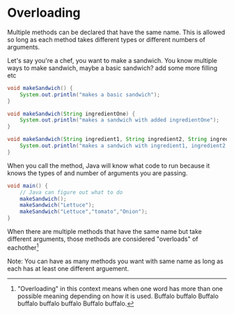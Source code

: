 # Overloading

Multiple methods can be declared that have the same name.
This is allowed so long as each method takes different types
or different numbers of arguments.

Let's say you're a chef, you want to make a sandwich. You know multiple ways to make sandwich, maybe a basic sandwich? add some more filling etc
```java
void makeSandwich() {
    System.out.println("makes a basic sandwich");
}

void makeSandwich(String ingredientOne) {
    System.out.println("makes a sandwich with added ingredientOne");
}

void makeSandwich(String ingredient1, String ingredient2, String ingredient3) {
    System.out.println("makes a sandwich with ingredient1, ingredient2 and ingredient3");
}
```

When you call the method, Java will know what code to run
because it knows the types of and number of arguments
you are passing.

```java
void main() {
    // Java can figure out what to do
    makeSandwich();
    makeSandwich("Lettuce");
    makeSandwich("Lettuce","tomato","Onion");
}
```

When there are multiple methods that have the same name but take different arguments,
those methods are considered "overloads" of eachother[^overload]

Note: You can have as many methods you want with same name as long as each has at least one different arguement.

[^overload]:
    "Overloading" in this context means when one word has more than
    one possible meaning depending on how it is used. Buffalo buffalo Buffalo buffalo buffalo buffalo Buffalo buffalo.
